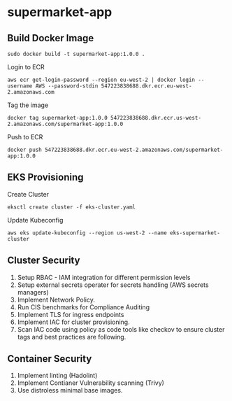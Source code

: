 # supermarket-app

## Build Docker Image

```
sudo docker build -t supermarket-app:1.0.0 .
```

Login to ECR

```
aws ecr get-login-password --region eu-west-2 | docker login --username AWS --password-stdin 547223838688.dkr.ecr.eu-west-2.amazonaws.com
```


Tag the image

```
docker tag supermarket-app:1.0.0 547223838688.dkr.ecr.us-west-2.amazonaws.com/supermarket-app:1.0.0
```
Push to ECR

```
docker push 547223838688.dkr.ecr.eu-west-2.amazonaws.com/supermarket-app:1.0.0
```


## EKS Provisioning

Create Cluster

```
eksctl create cluster -f eks-cluster.yaml
```

Update Kubeconfig

```
aws eks update-kubeconfig --region us-west-2 --name eks-supermarket-cluster
```

## Cluster Security

1. Setup RBAC - IAM integration for different permission levels
2. Setup external secrets operater for secrets handling (AWS secrets managers)
3. Implement Network Policy.
4. Run CIS benchmarks for Compliance Auditing
5. Implement TLS for ingress endpoints
6. Implement IAC for cluster provisioning.
7. Scan IAC code using policy as code tools like checkov to ensure cluster tags and best practices are following.


## Container Security

1. Implement linting (Hadolint)
2. Implement Contianer Vulnerability scanning (Trivy)
3. Use distroless minimal base images.